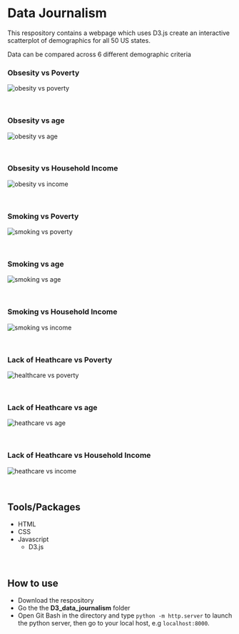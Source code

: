 # Data Journalism

This respository contains a webpage which uses D3.js create an interactive scatterplot of demographics for all 50 US states.

Data can be compared across 6 different demographic criteria

### Obsesity vs Poverty

![obesity vs poverty](images/obesity-vs-poverty.PNG)

<br>

### Obsesity vs age

![obesity vs age](images/obesity-vs-age.png)

<br>

### Obsesity vs Household Income

![obesity vs income](images/obesity-vs-income.png)

<br>

### Smoking vs Poverty

![smoking vs poverty](images/smoking-vs-poverty.png)

<br>

### Smoking vs age
![smoking vs age](images/smoking-vs-age.png)

<br>

### Smoking vs Household Income
![smoking vs income](images/smoking-vs-income.png)

<br>

### Lack of Heathcare vs Poverty
![healthcare vs poverty](images/healthcare-vs-poverty.png)

<br>

### Lack of Heathcare vs age
![heathcare vs age](images/heathcare-vs-age.png)

<br>

### Lack of Heathcare vs Household Income

![heathcare vs income](images/heathcare-vs-income.png)

<br>

## Tools/Packages
- HTML
- CSS
- Javascript
  - D3.js

<br>

## How to use
- Download the respository
- Go the the **D3_data_journalism** folder
- Open Git Bash in the directory and type `python -m http.server` to launch the python server, then go to your local host, e.g `localhost:8000`.
